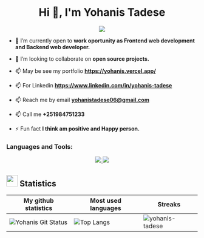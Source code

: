 
<h1 align="center">Hi 👋, I'm Yohanis Tadese</h1>
<p align="center">
  <img src="https://readme-typing-svg.herokuapp.com?lines=I'm+Full-Stack+Developer;I'm+Frontend+Developer;I'm+Backend+Developer;&center=true&width=500&height=50">
</p>

- 🤝 I’m currently open to **work oportunity as Frontend web development and Backend web developer.**

- 👯 I’m looking to collaborate on **open source projects.**

- 📫 May be see my portfolio **https://yohanis.vercel.app/**
  
- 📫 For Linkedin  **https://www.linkedin.com/in/yohanis-tadese**
  
- 📫 Reach me by email **yohanistadese06@gmail.com**

- 📫 Call me **+251984751233**

- ⚡ Fun fact **I think am positive and Happy person.**

</p>


<h3 align="left">Languages and Tools:</h3>
<p align="center">
  <a href="">
        <img src="https://skillicons.dev/icons?i=react,bootstrap,css" />
        <img src="https://skillicons.dev/icons?i=tailwind,figma,html,nodejs,mysql,mongodb,expressjs" />


  </a>
</p>

## <img src="https://media4.giphy.com/media/MIGbtLZoVjbl0bYbAd/giphy.gif?cid=ecf05e472t2h0i8d7dcjaoau9iqtchhr899hxmpxzzgc7lyw&rid=giphy.gif" width="30"> Statistics
| My github statistics                                                                                                                                                  | Most used languages                                                                                                                                                   | Streaks                                                                                       |
| --------------------------------------------------------------------------------------------------------------------------------------------------------------------- | --------------------------------------------------------------------------------------------------------------------------------------------------------------------- | --------------------------------------------------------------------------------------------- |
| ![Yohanis Git Status](https://github-readme-stats.vercel.app/api?username=yohanis-tadese&show_icons=true&theme=dark&hide_title=true&count_private=true) |![Top Langs](https://github-readme-stats.vercel.app/api/top-langs/?username=yohanis-tadese&show_icons=true&theme=dark&hide_title=true) | ![yohanis-tadese](https://github-readme-streak-stats.herokuapp.com/?user=yohanis-tadese&theme=dark) |


<br>
